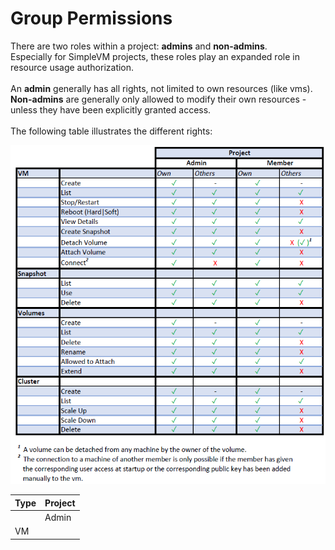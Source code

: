 # Group Permissions

There are two roles within a project: **admins** and **non-admins**.<br> 
Especially for SimpleVM projects, these roles play an expanded role in resource usage authorization.<br> <br> 
An **admin** generally has all rights, not limited to own resources (like vms).<br> 
**Non-admins** are generally only allowed to modify their own resources - unless they have been explicitly granted access.
<br> <br> The following table illustrates the different rights:

![permissions](./img/permissions/simple_vm_rights.png)


| Type              | Project                               |
| -------------     |-------------------------------------- |
|                   | Admin             | Member            |
|   VM  |           | Own   | Others    | Own   | Others    |